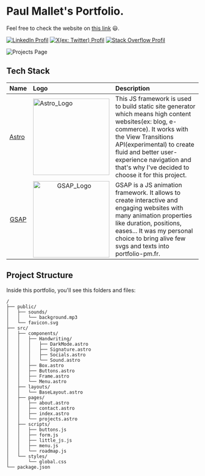 # Paul Mallet's Portfolio.

Feel free to check the website on [this link](https://portfolio-pm.fr/) 😃.

[![LinkedIn Profil](https://img.shields.io/badge/LinkedIn-0077B5?style=for-the-badge&logo=linkedin&logoColor=white)](#)
[![X(ex: Twitter) Profil](https://img.shields.io/badge/X-000000?style=for-the-badge&logo=x&logoColor=white)](https://twitter.com/PaulMal33466829)
[![Stack Overflow Profil](https://img.shields.io/badge/Stack_Overflow-FE7A16?style=for-the-badge&logo=stack-overflow&logoColor=white)](https://stackoverflow.com/users/22239802/paul)

![Projects Page](https://drive.google.com/uc?export=view&id=108UE1P7mvXc0xBjs01Yw_sbW6fgQB9O9)

## Tech Stack

<table>
  <thead>
    <tr>
    <th align="left">Name</th>
    <th align="left">Logo</th>
    <th align="left">Description</th>
    </tr>
  </thead>
  <tbody>
    <tr>
      <td align="left"><a href="https://astro.build/" rel="nofollow">Astro</a></td>
      <td align="left"><a target="_blank" rel="noopener noreferrer nofollow" href="https://camo.githubusercontent.com/89e69f2170a86e4642f55f25097acfd5d862a4d51ed048176c67f0d2defb93b5/68747470733a2f2f64726976652e676f6f676c652e636f6d2f75633f6578706f72743d766965772669643d314c554a786f4c76434c6d45796c4b457377434c4c464b68424555736e42795270"><img src="https://camo.githubusercontent.com/89e69f2170a86e4642f55f25097acfd5d862a4d51ed048176c67f0d2defb93b5/68747470733a2f2f64726976652e676f6f676c652e636f6d2f75633f6578706f72743d766965772669643d314c554a786f4c76434c6d45796c4b457377434c4c464b68424555736e42795270" alt="Astro_Logo" style="width: 200px;"></a></td>
      <td align="left">This JS framework is used to build static site generator which means high content websites(ex: blog, e-commerce). It works with the View Transitions API(experimental) to create fluid and better user-experience navigation and that's why I've decided to choose it for this project.</td>
    </tr>
    <tr>
    <td align="center"><a href="https://gsap.com/" rel="nofollow">GSAP</a></td>
    <td align="center"><a target="_blank" rel="noopener noreferrer nofollow" href="https://camo.githubusercontent.com/9de0107ead6151945608b5b65a31e360deaccf0179ad87c3473ec374d710ae3a/68747470733a2f2f64726976652e676f6f676c652e636f6d2f75633f6578706f72743d766965772669643d317842376a4a324b4c745442735158466777453261715f2d594d644a3578375661"><img src="https://camo.githubusercontent.com/9de0107ead6151945608b5b65a31e360deaccf0179ad87c3473ec374d710ae3a/68747470733a2f2f64726976652e676f6f676c652e636f6d2f75633f6578706f72743d766965772669643d317842376a4a324b4c745442735158466777453261715f2d594d644a3578375661" alt="GSAP_Logo" style="width: 200px;"></a></td>
    <td align="left">GSAP is a JS animation framework. It allows to create interactive and engaging websites with many animation properties like duration, positions, eases... It was my personal choice to bring alive few svgs and texts into portfolio-pm.fr.</td>
    </tr>
  </tbody>
</table>

## Project Structure

Inside this portfolio, you'll see this folders and files:

```text
/
├── public/
│   ├── sounds/
│   │   └── background.mp3
│   └── favicon.svg
├── src/
│   ├── components/
│   │   ├── Handwriting/
│   │   │   ├── DarkMode.astro
│   │   │   ├── Signature.astro
│   │   │   ├── Socials.astro
│   │   │   └── Sound.astro
│   │   ├── Box.astro
│   │   ├── Buttons.astro
│   │   ├── Frame.astro
│   │   └── Menu.astro
│   ├── layouts/
│   │   └── BaseLayout.astro
│   ├── pages/
│   │   ├── about.astro
│   │   ├── contact.astro
│   │   ├── index.astro
│   │   └── projects.astro
│   ├── scripts/
│   │   ├── buttons.js
│   │   ├── form.js
│   │   ├── little_js.js
│   │   ├── menu.js
│   │   └── roadmap.js
│   └── styles/
│       └── global.css
└── package.json
```
